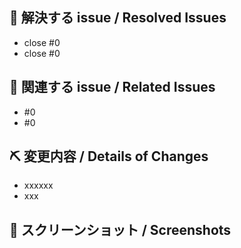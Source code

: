 <!-- Issue 番号がない PR は受け付けません。 -->
<!-- We don't accept PRs which has no Issue ID. -->

## 👏 解決する issue / Resolved Issues
- close #0
- close #0

## 📝 関連する issue / Related Issues
- #0
- #0

## ⛏ 変更内容 / Details of Changes
<!-- 変更を端的に箇条書きで -->
<!-- List down your changes concisely -->
- xxxxxx
- xxx

## 📸 スクリーンショット / Screenshots
<!-- スタイルなどの変更の場合はスクリーンショットがあるとレビューしやすいです -->
<!-- Changes in styles would be easier to review with screenshots! -->